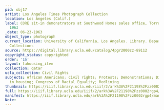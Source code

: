 ```yaml
---
pid: obj17
artist: Los Angeles Times Photograph Collection
location: Los Angeles (Calif.)
label: CORE sit-in demonstrators at Southwood Homes sales office, Torrance, Calif.,
  1963
_date: 06-23-1963
object_type: photograph
current_location: University of California, Los Angeles. Library. Department of Special
  Collections
source: https://digital.library.ucla.edu/catalog/4pgr2000zz-89112
copyright_status: copyrighted
order: '16'
layout: lahousing_item
collection: qatar
ucla_collection: Civil Rights
subjects: African Americans; Civil rights; Protests; Demonstrations; Discrimination
  in housing; Congress of Racial Equality; Redlining
thumbnail: https://iiif.library.ucla.edu/iiif/2/ark%3A%2F21198%2Fzz0002rgp4/full/250,/0/default.jpg
full: https://iiif.library.ucla.edu/iiif/2/ark%3A%2F21198%2Fzz0002rgp4/full/full/0/default.jpg
manifest: https://iiif.library.ucla.edu/ark%3A%2F21198%2Fzz0002rgp4/manifest
Note: 
---
```

